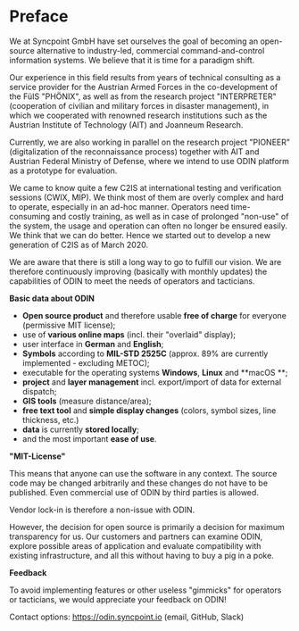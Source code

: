 # Preface



We at Syncpoint <r>GmbH</r> have set ourselves the goal of becoming an open-source alternative to industry-led, commercial command-and-control information systems. We believe that it is time for a paradigm shift.

Our experience in this field results from years of technical consulting as a service provider for the Austrian Armed Forces in the co-development of the FüIS "PHÖNIX", as well as from the research project "INTERPRETER" (cooperation of civilian and military forces in disaster management), in which we cooperated with renowned research institutions such as the Austrian Institute of Technology (AIT) and Joanneum Research.

Currently, we are also working in parallel on the research project "PIONEER" (digitalization of the reconnaissance process) together with AIT and Austrian Federal Ministry of Defense, where we intend to use ODIN platform as a prototype for evaluation.

We came to know quite a few C2IS at international testing and verification sessions (CWIX, MIP). We think most of them are overly complex and hard to operate, especially in an ad-hoc manner.
Operators need time-consuming and costly training, as well as in case of prolonged "non-use" of the system, the usage and operation can often no longer be ensured easily. We think that we can do better. Hence we started out to develop a new generation of C2IS as of March 2020.

We are aware that there is still a long way to go to fulfill our vision. We are therefore continuously improving (basically with monthly updates) the capabilities of ODIN to meet the needs of operators and tacticians.



**Basic data about ODIN**

- **Open source product** and therefore usable **free of charge** for everyone (permissive MIT license);
- use of **various online maps** (incl. their "overlaid" display);
- user interface in **German** and **English**;
- **Symbols** according to **MIL-STD 2525C** (approx. 89% are currently implemented - excluding METOC);
- executable for the operating systems **Windows**, **Linux** and **macOS **;
- **project** and **layer management** incl. export/import of data for external dispatch;
- **GIS tools** (measure distance/area);
- **free text tool** and **simple display changes** (colors, symbol sizes, line thickness, etc.)
- **data** is currently **stored locally**;
- and the most important **ease of use**.



**"MIT-License"**

This means that anyone can use the software in any context. The source code may be changed arbitrarily and these changes do not have to be published. Even commercial use of ODIN by third parties is allowed.

Vendor lock-in is therefore a non-issue with ODIN.

However, the decision for open source is primarily a decision for maximum transparency for us. Our customers and partners can examine ODIN, explore possible areas of application and evaluate compatibility with existing infrastructure, and all this without having to buy a pig in a poke.



**Feedback**

To avoid implementing features or other useless "gimmicks" for operators or tacticians, we would appreciate your feedback on ODIN!

Contact options: https://odin.syncpoint.io (email, GitHub, Slack)

